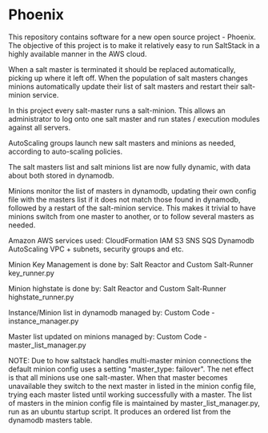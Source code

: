 # Phoenix

This repository contains software for a new open source project - Phoenix.  The objective of this project is to make it relatively easy to run SaltStack in a highly available manner in the AWS cloud.  

When a salt master is terminated it should be replaced automatically, picking up where it left off.  When the population of salt masters changes minions automatically update their list of salt masters and restart their salt-minion service.  

In this project every salt-master runs a salt-minion.  This allows an administrator to log onto one salt master and run states / execution modules against all servers.

AutoScaling groups launch new salt masters and minions as needed, according to auto-scaling policies.  

The salt masters list and salt minions list are now fully dynamic, with data about both stored in dynamodb.

Minions monitor the list of masters in dynamodb, updating their own config file with the masters list if it does not match those found in dynamodb, followed by a restart of the salt-minion service.  This makes it trivial to have minions switch from one master to another, or to follow several masters as needed.

Amazon AWS services used:
CloudFormation
IAM
S3
SNS
SQS
Dynamodb
AutoScaling
VPC + subnets, security groups and etc.

Minion Key Management is done by:
Salt Reactor and Custom Salt-Runner key_runner.py

Minion highstate is done by:
Salt Reactor and Custom Salt-Runner highstate_runner.py

Instance/Minion list in dynamodb managed by:
Custom Code - instance_manager.py

Master list updated on minions managed by:
Custom Code - master_list_manager.py

NOTE:  Due to how saltstack handles multi-master minion connections the default minion config uses a setting "master_type: failover".  The net effect is that all minions use one salt-master.  When that master becomes unavailable they switch to the next master in listed in the minion config file, trying each master listed until working successfully with a master.  The list of masters in the minion config file is maintained by master_list_manager.py, run as an ubuntu startup script.  It produces an ordered list from the dynamodb masters table.
